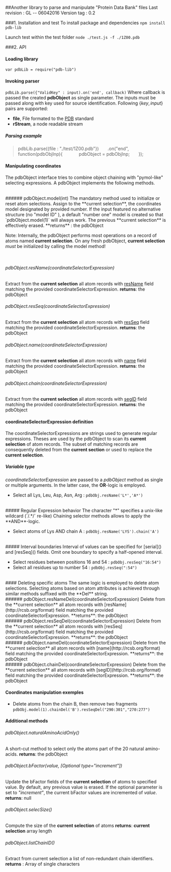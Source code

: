 ##Another library to parse and manipulate "Protein Data Bank" files
Last revision : GL -- 06042016
Version tag : 0.2


###1. Installation and test
To install package and dependencies
`npm install pdb-lib`   

Launch test within the test folder
`node ./test.js -f ./1Z00.pdb`



###2. API
#### Loading library
`var pdbLib = require("pdb-lib")`
#### Invoking parser
`pdbLib.parse({"ValidKey" : input).on('end', callback)`
Where callback is passed the created **pdbObject** as single parameter.
The inputs must be passed along with key used for source identification. Following  {$key, input$} pairs are supported:

*   **file**,  File formated to the [PDB](http://www.rcsb.org/format) standard
* **rStream**, a node readable stream

##### Parsing example
>pdbLib.parse({file : "./test/1Z00.pdb"})
>&nbsp;&nbsp;&nbsp;&nbsp;&nbsp;&nbsp;.on("end", function(pdbObjInp){
>&nbsp;&nbsp;&nbsp;&nbsp;&nbsp;&nbsp;&nbsp;&nbsp;&nbsp;&nbsp;&nbsp;&nbsp;pdbObject = pdbObjInp;
>&nbsp;&nbsp;&nbsp;&nbsp;&nbsp;&nbsp;});

#### Manipulating coordinates
The pdbObject interface tries to combine object chaining with "pymol-like" selecting expressions.  A pdbObject implements the following methods.

<br>
###### pdbObject.model(int) 
The mandatory method used to initialize or reset atom selections.
Assign to the **current selection**, the coordinates model designated by provided number. If the input featured no alternative structure (no "model ID" ), a default "number one" model is created so that `pdbObject.model(1)` will always work.
The previous **current selection** is effectively erased.
**returns** : the pdbObject

Note: Internally, the pdbObject performs most operations on a record of atoms named  **current selection**.  On any fresh pdbObject,  **current selection** _must_ be initialized by calling the model method!


<br>


###### pdbObject.resName(coordinateSelectorExpression) 
 Extract from the **current selection** all atom records with [resName](http://rcsb.org/format) field matching the provided coordinateSelectorExpression.
**returns**: the pdbObject
<br>
######  pdbObject.resSeq(coordinateSelectorExpression)
 Extract from the **current selection** all atom records with [resSeq](http://rcsb.org/format) field matching the provided coordinateSelectorExpression.
**returns**: the pdbObject
<br>
######  pdbObject.name(coordinateSelectorExpression)
 Extract from the **current selection** all atom records with [name](http://rcsb.org/format) field matching the provided coordinateSelectorExpression.
**returns**: the pdbObject
<br>
######  pdbObject.chain(coordinateSelectorExpression)
 Extract from the **current selection** all atom records with [segID](http://rcsb.org/format) field matching the provided coordinateSelectorExpression.
**returns**: the pdbObject


#### coordinateSelectorExpression definition

The coordinateSelectorExpressions are strings used to generate regular expressions. Theses are used  by the pdbObject  to scan its **current selection** of atom records. The subset of matching records are consequently deleted from the **current section** or used to replace the **current selection**.  

#####  Variable type
_coordinateSelectorExpression_ are passed to a $pdbObject$ method  as single or multiple arguments. In the latter case,  the **OR**-logic is employed.

*   Select all Lys, Leu, Asp, Asn, Arg : `pdbObj.resName('L*','A*')`
<br>
##### Regular Expression behavior
The character "*" specifies a unix-like wildcard (`/.*/` re-like)
Chaining selector methods allows to apply the **AND**-logic. 

*  Select atoms of Lys AND chain A : `pdbObj.resName('LYS').chain('A')`
<br>
##### Interval boundaries
Interval of values can be specified for [serial]() and [resSeq]() fields. Omit one boundary to specify a half-opened interval. 

*  Select residues between positions 16 and 54 :  `pdbObj.resSeq("16:54")`
*  Select all residues up to number 54 : `pdbObj.resSeq(":54")`

<br>
#### Deleting specific atoms
The same logic is employed to delete atom selections. Selecting atoms based on atom attributes is achieved through similar methods suffixed with the **Del** string.
<br>
###### pdbObject.resNameDel(coordinateSelectorExpression) 
 Delete from the **current selection** all atom records with [resName](http://rcsb.org/format) field matching the provided coordinateSelectorExpression.
**returns**: the pdbObject
<br>
######  pdbObject.resSeqDel(coordinateSelectorExpression)
 Delete from the **current selection** all atom records with [resSeq](http://rcsb.org/format) field matching the provided coordinateSelectorExpression.
**returns**: the pdbObject
<br>
######  pdbObject.nameDel(coordinateSelectorExpression)
 Delete from the **current selection** all atom records with [name](http://rcsb.org/format) field matching the provided coordinateSelectorExpression.
**returns**: the pdbObject
<br>
######  pdbObject.chainDel(coordinateSelectorExpression)
 Delete from the **current selection** all atom records with [segID](http://rcsb.org/format) field matching the provided coordinateSelectorExpression.
**returns**: the pdbObject

#### Coordinates manipulation exemples

*  Delete atoms from the chain B, then remove two fragments
`pdbObj.model(1).chainDel('B').resSeqDel("290:301","270:277")`



#### Additional methods

######  pdbObject.naturalAminoAcidOnly()
A short-cut method to select only the atoms part of the 20 natural amino-acids.
**returns**: the pdbObject
<br>
######  pdbObject.bFactor(value, [Optional type="increment"])
Update the bFactor fields of the **current selection** of atoms to specified value. By default, any previous value is erased. If the optional parameter is set to _"increment"_, the current bFactor values are incremented of _value_.
**returns**: null
<br>
######  pdbObject.selecSize()
Compute the size of the **current selection** of atoms
**returns**:  **current selection** array length
<br>
######  pdbObject.listChainID()
Extract from current selection a list of non-redundant chain identifiers.
**returns** : Array of single characters

